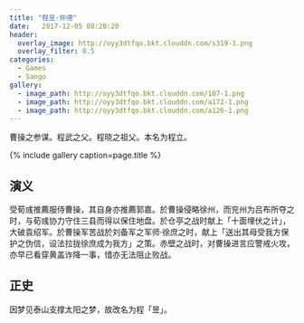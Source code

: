 ```yaml
---
title: "程昱·仲德"
date:   2017-12-05 08:20:20
header:
  overlay_image: http://oyy3dtfqo.bkt.clouddn.com/s319-1.png
  overlay_filter: 0.5
categories:
  - Games
  - Sango
gallery:
  - image_path: http://oyy3dtfqo.bkt.clouddn.com/107-1.png
  - image_path: http://oyy3dtfqo.bkt.clouddn.com/a172-1.png
  - image_path: http://oyy3dtfqo.bkt.clouddn.com/a126-1.png
---
```


曹操之参谋。程武之父。程晓之祖父。本名为程立。

{% include gallery caption=page.title %}

## 演义

受荀彧推薦服侍曹操，其自身亦推薦郭嘉。於曹操侵略徐州，而兖州为吕布所夺之时，与荀彧协力守住三县而得以保住地盘。於仓亭之战时献上「十面埋伏之计」，大破袁绍军。於曹操军苦战於刘备军之军师·徐庶之时，献上「送出其母受我方保护之伪信，设法拉拢徐庶成为我方」之策。赤壁之战时，对曹操进言应警戒火攻，亦早已看穿黄盖诈降一事，惜亦无法阻止败战。

## 正史

因梦见泰山支撑太阳之梦，故改名为程「昱」。